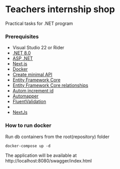 # Teachers internship shop

Practical tasks for .NET program

### Prerequisites

- Visual Studio 22 or Rider
- [.NET 8.0](https://dotnet.microsoft.com/en-us/download/dotnet/8.0)
- [ASP .NET](https://learn.microsoft.com/en-us/aspnet/core/tutorials/min-web-api?view=aspnetcore-8.0&tabs=visual-studio)
- [Next.js](https://react.dev/learn/start-a-new-react-project#nextjs-pages-router)
- [Docker](https://docs.docker.com/desktop/install/windows-install/)
- [Create minimal API](https://learn.microsoft.com/en-us/aspnet/core/tutorials/min-web-api?view=aspnetcore-8.0&tabs=visual-studio)
- [Entity Framework Core](https://learn.microsoft.com/en-us/aspnet/core/data/ef-mvc/intro?view=aspnetcore-8.0)
- [Entity Framework Core relationships](https://learn.microsoft.com/en-us/ef/core/modeling/relationships)
- [Autom increment id](https://stackoverflow.com/questions/36155429/auto-increment-on-partial-primary-key-with-entity-framework-core)
- [Automapper](https://docs.automapper.org/en/stable/index.html)
- [FluentValidation](https://docs.fluentvalidation.net/en/latest/index.html)
- 
- [NextJs](https://nextjs.org/docs/getting-started/installation)

### How to run docker
Run db containers from the root(repository) folder
```shell
docker-compose up -d
```
The application will be available at http://localhost:8080/swagger/index.html